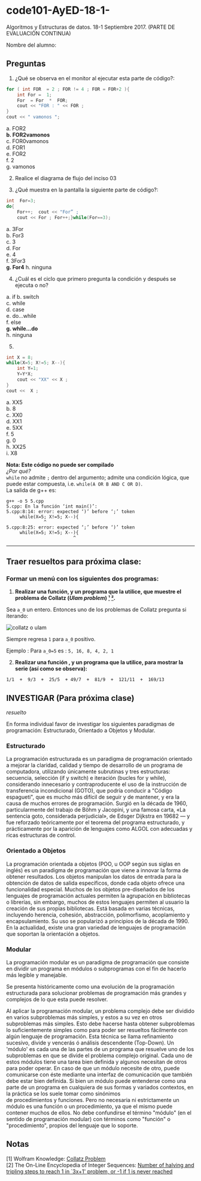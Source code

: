 # code101-AyED-18-1-  

Algoritmos y Estructuras de datos.        18-1         Septiembre 2017.  (PARTE DE EVALUACIÓN CONTINUA)

Nombre del alumno:

## Preguntas

1. ¿Qué se observa en el monitor al ejecutar esta parte de código?:  
```c++
for ( int FOR  = 2 ; FOR != 4 ; FOR = FOR+2 ){
	int For =  1;
	For  = For  *  FOR;
	cout << "FOR : " << FOR ;
}
cout << " vamonos ";
```

 
a. FOR2  
**b. FOR2vamonos**  
c. FOR0vamonos  
d. FOR1  
e. FOR2  
f. 2  
g. vamonos    
 

2. Realice el diagrama de flujo del inciso 03

3. ¿Qué muestra en la pantalla la siguiente parte de código?:  
```c++
int  For=3; 
do{
	For++;  cout << "For” ;
	cout << For ; For++;}while(For==3);
``` 
 
a. 3For  
b. For3  
c. 3  
d. For  
e. 4  
f. 3For3  
**g. For4** 
h. ninguna
 
4. ¿Cuál es el ciclo que primero pregunta la condición y después se ejecuta o no?
 
a. if
b. switch     
c. while      
d. case     
e. do...while      
f. else   
**g. while...do**      
h. ninguna
 

5. 

```c++
int X = 8;  
while(X=5; X!=5; X--){
	int Y=1;
	Y=Y*X;
	cout << "XX" << X ;
}  
cout <<  X ;
``` 

a. XX5  
b. 8   
c. XX0  
d. XX1  
e. 5XX  
f. 5  
g. 0  
h. XX25  
i. X8  

**Nota: Este código no puede ser compilado**  
*¿Por qué?*  
`while` no admite `;` dentro del argumento; admite una condición lógica, que puede estar compuesta, i.e. `while(A OR B AND C OR D)`.  
La salida de g++ es:  
```shell
g++ -o 5 5.cpp 
5.cpp: En la función ‘int main()’:
5.cpp:8:14: error: expected ‘)’ before ‘;’ token
     while(X=5; X!=5; X--){
              ^
5.cpp:8:25: error: expected ‘;’ before ‘)’ token
     while(X=5; X!=5; X--){
                         ^

```
           
---


## Traer resueltos para próxima clase:  

### Formar un menú con los siguientes dos programas:  

1. **Realizar una función, y un programa que la utilice, que muestre el problema de Collatz (*Ulam problem*) [¹](#notas) [²](#notas).**

Sea `a_0` un entero. Entonces uno de los problemas de Collatz pregunta si iterando:  

![collatz o ulam](http://mathworld.wolfram.com/images/equations/CollatzProblem/NumberedEquation1.gif)  

Siempre regresa `1` para `a_0` positivo.

Ejemplo :   Para `a_0=5` es  :  `5, 16, 8, 4, 2, 1`  

2. **Realizar una función , y un programa que la utilice, para mostrar la serie (así como se observa):**

`1/1  +  9/3  +  25/5  + 49/7  +  81/9  +  121/11  +  169/13`


## INVESTIGAR (Para próxima clase)  
*resuelto*

En forma individual favor de investigar los siguientes paradigmas de programación: Estructurado, Orientado a Objetos y Modular.  

### Estructurado
La programación estructurada es un paradigma de programación orientado a mejorar la claridad, calidad y tiempo de desarrollo de un programa de computadora, utilizando únicamente subrutinas y tres estructuras: secuencia, selección (if y switch) e iteración (bucles for y while), considerando innecesario y contraproducente el uso de la instrucción de transferencia incondicional (GOTO), que podría conducir a "Código espagueti", que es mucho más difícil de seguir y de mantener, y era la causa de muchos errores de programación. Surgió en la década de 1960, particularmente del trabajo de Böhm y Jacopini,​ y una famosa carta, «La sentencia goto, considerada perjudicial», de Edsger Dijkstra en 19682​ — y fue reforzado teóricamente por el teorema del programa estructurado, y prácticamente por la aparición de lenguajes como ALGOL con adecuadas y ricas estructuras de control.  

### Orientado a Objetos
La programación orientada a objetos (POO, u OOP según sus siglas en inglés) es un paradigma de programación que viene a innovar la forma de obtener resultados. Los objetos manipulan los datos de entrada para la obtención de datos de salida específicos, donde cada objeto ofrece una funcionalidad especial. Muchos de los objetos pre-diseñados de los lenguajes de programación actuales permiten la agrupación en bibliotecas o librerías, sin embargo, muchos de estos lenguajes permiten al usuario la creación de sus propias bibliotecas. Está basada en varias técnicas, incluyendo herencia, cohesión, abstracción, polimorfismo, acoplamiento y encapsulamiento. Su uso se popularizó a principios de la década de 1990. En la actualidad, existe una gran variedad de lenguajes de programación que soportan la orientación a objetos.    

### Modular
La programación modular es un paradigma de programación que consiste en dividir un programa en módulos o subprogramas con el fin de hacerlo más legible y manejable.  

Se presenta históricamente como una evolución de la programación estructurada para solucionar problemas de programación más grandes y complejos de lo que esta puede resolver.  

Al aplicar la programación modular, un problema complejo debe ser dividido en varios subproblemas más simples, y estos a su vez en otros subproblemas más simples. Esto debe hacerse hasta obtener subproblemas lo suficientemente simples como para poder ser resueltos fácilmente con algún lenguaje de programación. Esta técnica se llama refinamiento sucesivo, divide y vencerás ó análisis descendente (Top-Down).
Un 'módulo' es cada una de las partes de un programa que resuelve uno de los subproblemas en que se divide el problema complejo original. Cada uno de estos módulos tiene una tarea bien definida y algunos necesitan de otros para poder operar. En caso de que un módulo necesite de otro, puede comunicarse con éste mediante una interfaz de comunicación que también debe estar bien definida.
Si bien un módulo puede entenderse como una parte de un programa en cualquiera de sus formas y variados contextos, en la práctica se los suele tomar como sinónimos de procedimientos y funciones. Pero no necesaria ni estrictamente un módulo es una función o un procedimiento, ya que el mismo puede contener muchos de ellos. No debe confundirse el término "módulo" (en el sentido de programación modular) con términos como "función" o "procedimiento", propios del lenguaje que lo soporte.





## Notas
[1] Wolfram Knowledge: [Collatz Problem](http://mathworld.wolfram.com/CollatzProblem.html)  
[2] The On-Line Encyclopedia of Integer Sequences:  [Number of halving and tripling steps to reach 1 in `3x+1' problem, or -1 if 1 is never reached](https://oeis.org/A006577)


